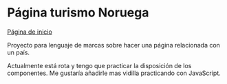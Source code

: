 # Página turismo Noruega
[Página de inicio](T0kiii.github.io)

Proyecto para lenguaje de marcas sobre hacer una página relacionada con un país.



Actualmente está rota y tengo que practicar la disposición de los componentes. Me gustaría añadirle mas vidilla practicando con JavaScript.